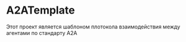 # A2ATemplate

Этот проект является шаблоном плотокола взаимодействия между агентами по стандарту A2A
